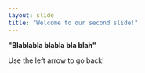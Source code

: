 ```yaml
---
layout: slide
title: "Welcome to our second slide!"
---
```

**"Blablabla blabla bla blah"**

Use the left arrow to go back!
